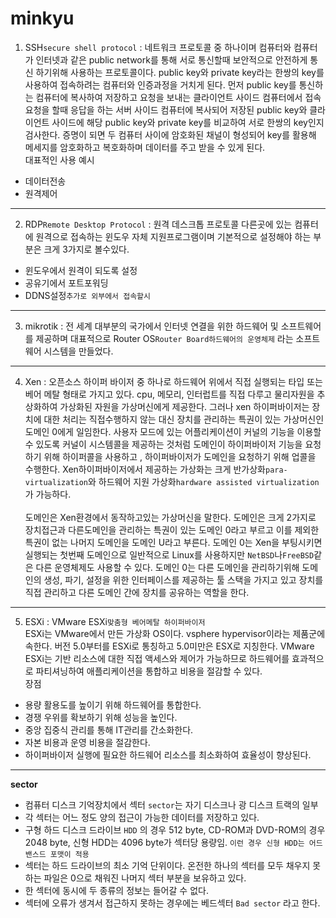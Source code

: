 # minkyu

1. SSH`secure shell protocol` : 네트워크 프로토콜 중 하나이며 컴퓨터와 컴퓨터가 인터넷과 같은 public network를 통해 서로 통신할때 보안적으로 
안전하게 통신 하기위해 사용하는 프로토콜이다. public key와 private key라는 한쌍의 key를 사용하여 접속하려는 컴퓨터와 인증과정을 거치게 된다.
먼저 public key를 통신하는 컴퓨터에 복사하여 저장하고 요청을 보내는 클라이언트 사이드 컴퓨터에서 접속요청을 할때 응답을 하는 서버 사이드 컴퓨터에
복사되어 저장된 public key와 클라이언트 사이드에 해당 public key와 private key를 비교하여 서로 한쌍의 key인지 검사한다. 증명이 되면 두 컴퓨터 
사이에 암호화된 채널이 형성되어 key를 활용해 메세지를 암호화하고 복호화하며 데이터를 주고 받을 수 있게 된다. <br>
대표적인 사용 예시   
 - 데이터전송
 - 원격제어 
-----
2. RDP`Remote Desktop Protocol` : 원격 데스크톱 프로토콜 
다른곳에 있는 컴퓨터에 원격으로 접속하는 윈도우 자체 지원프로그램이며 기본적으로 설정해야 하는 부분은 크게 3가지로 볼수있다.
 - 윈도우에서 원격이 되도록 설정
 - 공유기에서 포트포워딩
 - DDNS설정`추가로 외부에서 접속할시`
-----
3. mikrotik : 전 세계 대부분의 국가에서 인터넷 연결을 위한 하드웨어 및 소프트웨어를 제공하며 대표적으로 Router OS`Router Board하드웨어의 운영체제` 라는 소프트웨어 시스템을 만들었다.
-----
4. Xen : 오픈소스 하이퍼 바이저 중 하나로 하드웨어 위에서 직접 실행되는 타입 또는 베어 메탈 형태로 가지고 있다.
cpu, 메모리, 인터럽트를 직접 다루고 물리자원을 추상화하여 가상화된 자원을 가상머신에게 제공한다.
그러나 xen 하이퍼바이저는 장치에 대한 처리는 직접수행하지 않는 대신 장치를 관리하는 특권이 있는 가상머신인 도메인 0에게 일임한다. 사용자 모드에
있는 어플리케이션이 커널의 기능을 이용할 수 있도록 커널이 시스템콜을 제공하는 것처럼 도메인이 하이퍼바이저 기능을 요청하기 위해 하이퍼콜을 사용하고
, 하이퍼바이저가 도메인을 요청하기 위해 업콜을 수행한다. Xen하이퍼바이저에서 제공하는 가상화는 크게 반가상화`para-virtualization`와 하드웨어 지원
가상화`hardware assisted virtualization`가 가능하다. <br><br>
도메인은 Xen환경에서 동작하고있는 가상머신을 말한다. 도메인은 크게 2가지로 장치접근과 다른도메인을 관리하는 특권이 있는 도메인 0라고 부르고 이를
제외한 특권이 없는 나머지 도메인을 도메인 U라고 부른다. 도메인 0는 Xen을 부팅시키면 실행되는 첫번째 도메인으로 일반적으로 Linux를 사용하지만
`NetBSD`나`FreeBSD`같은 다른 운영체제도 사용할 수 있다. 도메인 0는 다른 도메인을 관리하기위해 도메인의 생성, 파기, 설정을 위한 인터페이스를 제공하는 툴 스택을 가지고 있고 장치를 직접 관리하고 다른 도메인 간에 장치를 공유하는 역할을 한다.

-----
5. ESXi : VMware ESXi`맞춤형 베어메탈 하이퍼바이저` <br>
ESXi는 VMware에서 만든 가상화 OS이다. vsphere hypervisor이라는 제품군에 속한다. 버전 5.0부터를 ESXi로 통칭하고 5.0미만은 ESX로 지칭한다.
VMware ESXi는 기반 리소스에 대한 직접 액세스와 제어가 가능하므로 하드웨어를 효과적으로 파티셔닝하여 애플리케이션을 통합하고 비용을 절감할 수 있다.<br>
장점   
 - 용량 활용도를 높이기 위해 하드웨어를 통합한다.
 - 경쟁 우위를 확보하기 위해 성능을 높인다.
 - 중앙 집중식 관리를 통해 IT관리를 간소화한다.
 - 자본 비용과 운영 비용을 절감한다.
 - 하이퍼바이저 실행에 필요한 하드웨어 리소스를 최소화하여 효율성이 향상된다.
 -----
 **sector** <br>
 - 컴퓨터 디스크 기억장치에서 섹터 `sector`는 자기 디스크나 광 디스크 트랙의 일부 
 - 각 섹터는 어느 정도 양의 접근이 가능한 데이터를 저장하고 있다. 
 - 구형 하드 디스크 드라이브 `HDD` 의 경우 512 byte, CD-ROM과 DVD-ROM의 경우 2048 byte, 신형 HDD는 4096 byte가 섹터당 용량임. `이런 경우
 신형 HDD는 어드밴스드 포맷이 적용` 
 - 섹터는 하드 드라이브의 최소 기억 단위이다. 온전한 하나의 섹터를 모두 채우지 못하는 파일은 0으로 채워진 나머지 섹터 부분을 보유하고 있다. 
 - 한 섹터에 동시에 두 종류의 정보는 들어갈 수 없다. 
 - 섹터에 오류가 생겨서 접근하지 못하는 경우에는 베드섹터 `Bad sector` 라고 한다.
